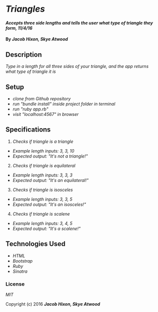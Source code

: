 # _Triangles_

#### _Accepts three side lengths and tells the user what type of triangle they form, 11/4/16_

#### By _**Jacob Hixon, Skye Atwood**_

## Description

_Type in a length for all three sides of your triangle, and the app returns what type of triangle it is_

## Setup

* _clone from Github repository_
* _run "bundle install" inside project folder in terminal_
* _run "ruby app.rb"_
* _visit "localhost:4567" in browser_

## Specifications

1. _Checks if triangle is a triangle_
  * _Example length inputs: 3, 3, 10_
  * _Expected output: "It's not a triangle!"_

2. _Checks if triangle is equilateral_
  * _Example length inputs: 3, 3, 3_
  * _Expected output: "It's an equilateral!"_

3. _Checks if triangle is isosceles_
  * _Example length inputs: 3, 3, 5_
  * _Expected output: "It's an isosceles!"_

4. _Checks if triangle is scalene_
  * _Example length inputs: 3, 4, 5_
  * _Expected output: "It's a scalene!"_

## Technologies Used

* _HTML_
* _Bootstrap_
* _Ruby_
* _Sinatra_

### License

*MIT*

Copyright (c) 2016 **_Jacob Hixon, Skye Atwood_**
